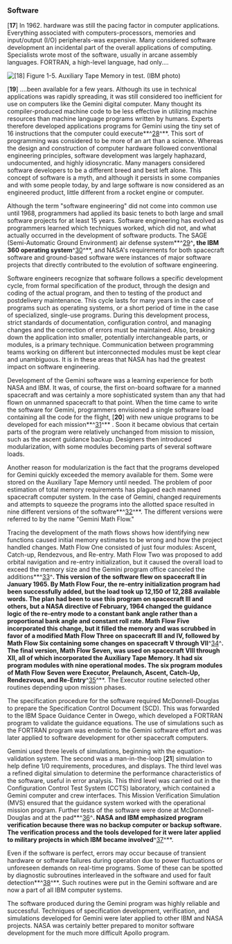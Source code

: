 ### Software

\[**17**\] In 1962. hardware was still the pacing factor in computer
applications. Everything associated with computers-processors, memories
and input/output (I/O) peripherals-was expensive. Many considered
software development an incidental part of the overall applications of
computing. Specialists wrote most of the software, usually in arcane
assembly languages. FORTRAN, a high-level language, had only....

![\[**18**\] Figure 1-5. Auxiliary Tape Memory in test. (IBM
photo)](images/p18.jpg)

\[**19**\] ....been available for a few years. Although its use in
technical applications was rapidly spreading, it was still considered
too inefficient for use on computers like the Gemini digital computer.
Many thought its compiler-produced machine code to be less effective in
utilizing machine resources than machine language programs written by
humans. Experts therefore developed applications programs for Gemini
using the tiny set of 16 instructions that the computer could
execute**^[28](Source1.html)^**. This sort of programming was considered
to be more of an art than a science. Whereas the design and construction
of computer hardware followed conventional engineering principles,
software development was largely haphazard, undocumented, and highly
idiosyncratic. Many managers considered software developers to be a
different breed and best left alone. This concept of software is a myth,
and although it persists in some companies and with some people today,
by and large software is now considered as an engineered product, little
different from a rocket engine or computer.

Although the term "software engineering" did not come into common use
until 1968, programmers had applied its basic tenets to both large and
small software projects for at least 15 years. Software engineering has
evolved as programmers learned which techniques worked, which did not,
and what actually occurred in the development of software products. The
SAGE (Semi-Automatic Ground Environment) air defense
system**^[29](Source1.html)^**, the IBM 360 operating
system**^[30](Source1.html)^**, and NASA's requirements for both
spacecraft software and ground-based software were instances of major
software projects that directly contributed to the evolution of software
engineering.

Software engineers recognize that software follows a specific
development cycle, from formal specification of the product, through the
design and coding of the actual program, and then to testing of the
product and postdelivery maintenance. This cycle lasts for many years in
the case of programs such as operating systems, or a short period of
time in the case of specialized, single-use programs. During this
development process, strict standards of documentation, configuration
control, and managing changes and the correction of errors must be
maintained. Also, breaking down the application into smaller,
potentially interchangeable parts, or modules, is a primary technique.
Communication between programming teams working on different but
interconnected modules must be kept clear and unambiguous. It is in
these areas that NASA has had the greatest impact on software
engineering.

Development of the Gemini software was a learning experience for both
NASA and IBM. It was, of course, the first on-board software for a
manned spacecraft and was certainly a more sophisticated system than any
that had flown on unmanned spacecraft to that point. When the time came
to write the software for Gemini, programmers envisioned a single
software load containing all the code for the flight, \[**20**\] with
new unique programs to be developed for each
mission**^[31](Source1.html)^** . Soon it became obvious that certain
parts of the program were relatively unchanged from mission to mission,
such as the ascent guidance backup. Designers then introduced
modularization, with some modules becoming parts of several software
loads.

Another reason for modularization is the fact that the programs
developed for Gemini quickly exceeded the memory available for them.
Some were stored on the Auxiliary Tape Memory until needed. The problem
of poor estimation of total memory requirements has plagued each manned
spacecraft computer system. In the case of Gemini, changed requirements
and attempts to squeeze the programs into the allotted space resulted in
nine different versions of the software**^[32](Source1.html)^**. The
different versions were referred to by the name "Gemini Math Flow."

Tracing the development of the math flows shows how identifying new
functions caused initial memory estimates to be wrong and how the
project handled changes. Math Flow One consisted of just four modules:
Ascent, Catch-up, Rendezvous, and Re-entry. Math Flow Two was proposed
to add orbital navigation and re-entry initialization, but it caused the
overall load to exceed the memory size and the Gemini program office
canceled the additions**^[33](Source1.html)^**. This version of the
software flew on spacecraft II in January 1965. By Math Flow Four, the
re-entry initialization program had been successfully added, but the
load took up 12,150 of 12,288 available words. The plan had been to use
this program on spacecraft III and others, but a NASA directive of
February, 1964 changed the guidance logic of the re-entry mode to a
constant bank angle rather than a proportional bank angle and constant
roll rate. Math Flow Five incorporated this change, but it filled the
memory and was scrubbed in favor of a modified Math Flow Three on
spacecraft III and IV, followed by Math Flow Six containing some changes
on spacecraft V through VII**^[34](Source1.html)^**. The final version,
Math Flow Seven, was used on spacecraft VIII through XII, all of which
incorporated the Auxiliary Tape Memory. It had six program modules with
nine operational modes. The six program modules of Math Flow Seven were
Executor, Prelaunch, Ascent, Catch-Up, Rendezvous, and
Re-Entry**^[35](Source1.html)^**. The Executor routine selected other
routines depending upon mission phases.

The specification procedure for the software required McDonnell-Douglas
to prepare the Specification Control Document (SCD). This was forwarded
to the IBM Space Guidance Center in Owego, which developed a FORTRAN
program to validate the guidance equations. The use of simulations such
as the FORTRAN program was endemic to the Gemini software effort and was
later applied to software development for other spacecraft computers.

Gemini used three levels of simulations, beginning with the
equation-validation system. The second was a man-in-the-loop \[**21**\]
simulation to help define 1/0 requirements, procedures, and displays.
The third level was a refined digital simulation to determine the
performance characteristics of the software, useful in error analysis.
This third level was carried out in the Configuration Control Test
System (CCTS) laboratory, which contained a Gemini computer and crew
interfaces. This Mission Verification Simulation (MVS) ensured that the
guidance system worked with the operational mission program. Further
tests of the software were done at McDonnell-Douglas and at the
pad**^[36](Source1.html)^**. NASA and IBM emphasized program
verification because there was no backup computer or backup software.
The verification process and the tools developed for it were later
applied to military projects in which IBM became
involved**^[37](Source1.html)^**.

Even if the software is perfect, errors may occur because of transient
hardware or software failures during operation due to power fluctuations
or unforeseen demands on real-time programs. Some of these can be
spotted by diagnostic subroutines interleaved in the software and used
for fault detection**^[38](Source1.html)^**. Such routines were put in
the Gemini software and are now a part of all IBM computer systems.

The software produced during the Gemini program was highly reliable and
successful. Techniques of specification development, verification, and
simulations developed for Gemini were later applied to other IBM and
NASA projects. NASA was certainly better prepared to monitor software
development for the much more difficult Apollo program.

